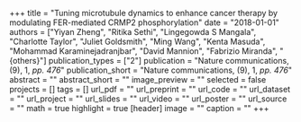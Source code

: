 +++
title = "Tuning microtubule dynamics to enhance cancer therapy by modulating FER-mediated CRMP2 phosphorylation"
date = "2018-01-01"
authors = ["Yiyan Zheng", "Ritika Sethi", "Lingegowda S Mangala", "Charlotte Taylor", "Juliet Goldsmith", "Ming Wang", "Kenta Masuda", "Mohammad Karaminejadranjbar", "David Mannion", "Fabrizio Miranda", "{others}"]
publication_types = ["2"]
publication = "Nature communications, (9), 1, _pp. 476_"
publication_short = "Nature communications, (9), 1, _pp. 476_"
abstract = ""
abstract_short = ""
image_preview = ""
selected = false
projects = []
tags = []
url_pdf = ""
url_preprint = ""
url_code = ""
url_dataset = ""
url_project = ""
url_slides = ""
url_video = ""
url_poster = ""
url_source = ""
math = true
highlight = true
[header]
image = ""
caption = ""
+++
